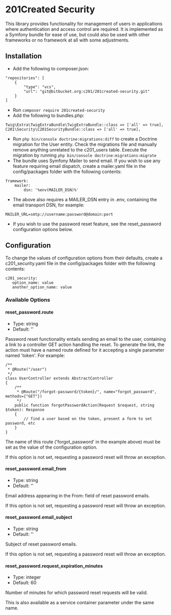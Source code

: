 # 201Created Security #

This library provides functionality for management of users in applications where authentication and access control are required. It is implemented as a Symfony bundle for ease of use, but could also be used with other frameworks or no framework at all with some adjustments.

## Installation ##
 
- Add the following to composer.json:
 ```
 "repositories": [
     {
         "type": "vcs",
         "url": "git@bitbucket.org:c201/201created-security.git"
     }
 ]
```
- Run `composer require 201created-security` 
- Add the following to bundles.php:
```
Twig\Extra\TwigExtraBundle\TwigExtraBundle::class => ['all' => true],
C201\Security\C201SecurityBundle::class => ['all' => true],
```
- Run `php bin/console doctrine:migrations:diff` to create a Doctrine migration for the User entity. Check the migrations file and manually remove anything unrelated to the c201_users table. Execute the migration by running `php bin/console doctrine:migrations:migrate`
- The bundle uses Symfony Mailer to send email. If you wish to use any feature requiring email dispatch, create a mailer.yaml file in the config/packages folder with the following contents:
```
framework:
    mailer:
        dsn: '%env(MAILER_DSN)%'
 ```
- The above also requires a MAILER_DSN entry in .env, containing the email transport DSN, for example:
```
MAILER_URL=smtp://username:password@domain:port
```
- If you wish to use the password reset feature, see the reset_password configuration options below. 

## Configuration ##
 To change the values of configuration options from their defaults, create a c201_security.yaml file in the config/packages folder with the following contents:
 ```
c201_security:
    option_name: value
    another_option_name: value
 ```
 
### Available Options ###
 
#### reset_password.route ####
 
 - Type: string
 - Default: ''
 
Password reset functionality entails sending an email to the user, containing a link to a controller GET action handling the reset. To generate the link, the action must have a named route defined for it accepting a single parameter named 'token'. For example:
```
/**
 * @Route("/user")
 */
class UserController extends AbstractController
{
    /**
     * @Route("/forgot-password/{token}/", name="forgot_password", methods={"GET"})
     */
    public function forgotPasswordAction(Request $request, string $token): Response
    {
        // find a user based on the token, present a form to set password, etc
    }
}
```
The name of this route ('forgot_password' in the example above) must be set as the value of the configuration option.

If this option is not set, requesting a password reset will throw an exception.

#### reset_password.email_from ####
 
 - Type: string
 - Default: ''
 
Email address appearing in the From: field of reset password emails.
 
If this option is not set, requesting a password reset will throw an exception.
 
#### reset_password.email_subject ####
  
  - Type: string
  - Default: ''
  
Subject of reset password emails.
  
If this option is not set, requesting a password reset will throw an exception.
  
#### reset_password.request_expiration_minutes ####

- Type: integer
- Default: 60

Number of minutes for which password reset requests will be valid.

This is also available as a service container parameter under the same name.